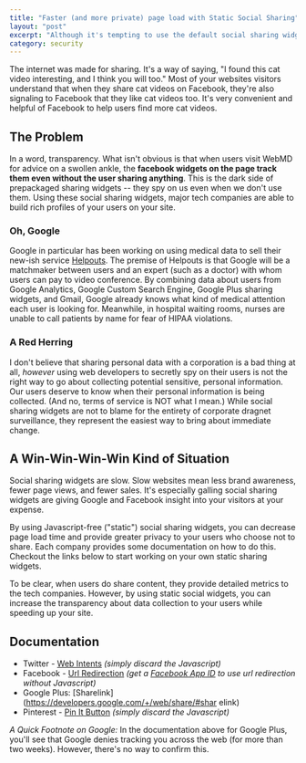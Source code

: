 ```yaml
---
title: "Faster (and more private) page load with Static Social Sharing"
layout: "post"
excerpt: "Although it's tempting to use the default social sharing widgets from Facebook, Google Plus, etc., you can speed up your page load times by creating custom sharing widgets that are Javascript-free (\"static\")."
category: security
---
```

The internet was made for sharing. It's a way of saying, "I found this cat video interesting, and I think you will too." Most of your websites visitors understand that when they share cat videos on Facebook, they're also signaling to Facebook that they like cat videos too. It's very convenient and helpful of Facebook to help users find more cat videos.

## The Problem

In a word, transparency. What isn't obvious is that when users visit WebMD for advice on a swollen ankle, the **facebook widgets on the page track them even without the user sharing anything**. This is the dark side of prepackaged sharing widgets -- they spy on us even when we don't use them. Using these social sharing widgets, major tech companies are able to build rich profiles of your users on your site.

### Oh, Google

Google in particular has been working on using medical data to sell their new-ish service [Helpouts](https://helpouts.google.com/). The premise of Helpouts is that Google will be a matchmaker between users and an expert (such as a doctor) with whom users can pay to video conference. By combining data about users from Google Analytics, Google Custom Search Engine, Google Plus sharing widgets, and Gmail, Google already knows what kind of medical attention each user is looking for. Meanwhile, in hospital waiting rooms, nurses are unable to call patients by name for fear of HIPAA violations.

### A Red Herring

I don't believe that sharing personal data with a corporation is a bad thing at all, *however* using web developers to secretly spy on their users is not the right way to go about collecting potential sensitive, personal information. Our users deserve to know when their personal information is being collected. (And no, terms of service is NOT what I mean.) While social sharing widgets are not to blame for the entirety of corporate dragnet surveillance, they represent the easiest way to bring about immediate change.

## A Win-Win-Win-Win Kind of Situation

Social sharing widgets are slow. Slow websites mean less brand awareness, fewer page views, and fewer sales. It's especially galling social sharing widgets are giving Google and Facebook insight into your visitors at your expense.

By using Javascript-free ("static") social sharing widgets, you can decrease page load time and provide greater privacy to your users who choose not to share. Each company provides some documentation on how to do this. Checkout the links below to start working on your own static sharing widgets.

To be clear, when users do share content, they provide detailed metrics to the tech companies. However, by using static social widgets, you can increase the transparency about data collection to your users while speeding up your site.

## Documentation

* Twitter - [Web Intents](https://dev.twitter.com/docs/intents) _(simply discard the Javascript)_
* Facebook - [Url Redirection](https://developers.facebook.com/docs/sharing/reference/share-dialog) _(get a [Facebook App ID](https://developers.facebook.com/quickstarts/?platform=web) to use url redirection without Javascript)_
* Google Plus: [Sharelink](https://developers.google.com/+/web/share/#shar elink)
* Pinterest - [Pin It Button](https://business.pinterest.com/en/widget-builder#do_pin_it_button) _(simply discard the Javascript)_

*A Quick Footnote on Google:* In the documentation above for Google Plus, you'll see that Google denies tracking you across the web (for more than two weeks). However, there's no way to confirm this.
